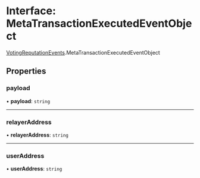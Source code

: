 # Interface: MetaTransactionExecutedEventObject

[VotingReputationEvents](../modules/VotingReputationEvents.md).MetaTransactionExecutedEventObject

## Properties

### payload

• **payload**: `string`

___

### relayerAddress

• **relayerAddress**: `string`

___

### userAddress

• **userAddress**: `string`
